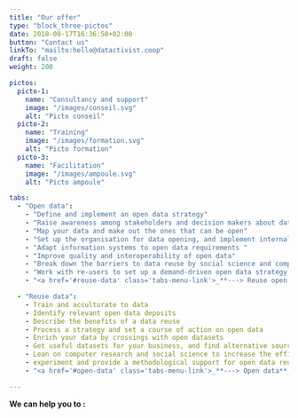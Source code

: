 ```yaml
---
title: "Our offer"
type: "block_three-pictos"
date: 2018-09-17T16:36:50+02:00
button: "Contact us"
linkTo: "mailto:hello@datactivist.coop"
draft: false
weight: 200

pictos: 
  picto-1: 
    name: "Consultancy and support"
    image: "/images/conseil.svg"
    alt: "Picto conseil"
  picto-2: 
    name: "Training"
    image: "/images/formation.svg"
    alt: "Picto formation"
  picto-3: 
    name: "Facilitation"
    image: "/images/ampoule.svg"
    alt: "Picto ampoule"

tabs:
  - "Open data":
    - "Define and implement an open data strategy"
    - "Raise awareness among stakeholders and decision makers about data and open data culture"
    - "Map your data and make out the ones that can be open"
    - "Set up the organisation for data opening, and implement internal processes"
    - "Adapt information systems to open data requirements "
    - "Improve quality and interoperability of open data"
    - "Break down the barriers to data reuse by social science and computer science"
    - "Work with re-users to set up a demand-driven open data strategy."
    - "<a href='#reuse-data' class='tabs-menu-link'>_**---> Reuse open data**_</a>"

  - "Reuse data":
    - Train and acculturate to data
    - Identify relevant open data deposits 
    - Describe the benefits of a data reuse
    - Process a strategy and set a course of action on open data
    - Enrich your data by crossings with open datasets
    - Get useful datasets for your business, and find alternative sources of data
    - Lean on computer research and social science to increase the efficiency of open data
    - experiment and provide a methodological support for open data reuse
    - "<a href='#open-data' class='tabs-menu-link'>_**---> Open data**_</a>"

---
```


**We can help you to :**
